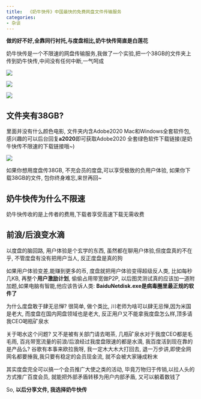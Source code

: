 ```yaml
---
title:  《奶牛快传》中国最快的免费网盘文件传输服务
categories:
- 杂谈
---
```



**做的好不好,全靠同行衬托,与度盘相比,奶牛快传简直是白莲花**

奶牛快传是一个不限速的网盘传输服务,我做了一个实验,把一个38GB的文件夹上传到奶牛快传,中间没有任何中断,一气呵成

![](https://v2fy.com/asset/nainiukuaichuan/N000.png)

![](https://v2fy.com/asset/nainiukuaichuan/N001.png)

![](https://v2fy.com/asset/nainiukuaichuan/N002.png)

## 文件夹有38GB?

里面并没有什么颜色电影, 文件夹内含Adobe2020 Mac和Windows全套软件包,感兴趣的可以后台回复**a2020**即可获取Adobe2020 全套绿色软件下载链接(是奶牛快传不限速的下载链接哦~)

![](https://v2fy.com/asset/nainiukuaichuan/N0005.gif)

如果你想用度盘传38GB, 不充会员的度盘,可以享受极致的负用户体验, 如果你下载38GB的文件, 包你终身难忘,来世再回~

## 奶牛快传为什么不限速

奶牛快传收的是上传者的费用,下载者享受高速下载无需收费


## 前浪/后浪变水滴

以度盘的脑回路, 用户体验是个玄学的东西, 虽然都在聊用户体验,但度盘真的不在乎, 不管度盘有没有把用户当人, 反正度盘是真的狗

如果用户体验变差,能赚到更多的币, 度盘就把用户体验变得超级反人类, 比如每秒几KB, 再整个**用户激励计划**, 偷偷占用带宽做P2P, 以后图灵测试真的应该加一道附加题,如果电脑有智能,他应该告诉人类: **BaiduNetdisk.exe是病毒圈里最正规的软件了**

为什么度盘敢于肆无忌惮? 很简单, 做个类比, 川老师为啥可以肆无忌惮,因为米国是老大, 而度盘在国内网盘领域也是老大, 反正用户又不能拿我度盘怎么样,顶多请我CEO喝瓶矿泉水

关于喝水这个问题? 又不是被有关部门请去喝茶, 几瓶矿泉水对于我度CEO都是毛毛雨, 百兆带宽流量的前浪/后浪经过我度盘限速的都是水滴, 我百度活到现在靠的是产品么? 谷歌有本事来欧拉我呀, 我一定木大木大打回去, 退一万步讲,即使全网网名都要捶我,我只要有稳定的会员现金流, 就不会被大家锤成粉末

其实度盘完全可以搞一个会员推广大使之类的活动, 毕竟万物归于传销,以拉人头的方式推广百度会员, 就能把外部矛盾转移为用户内部矛盾, 又可以躺着数钱了


So, **以后分享文件, 我选择奶牛快传**






